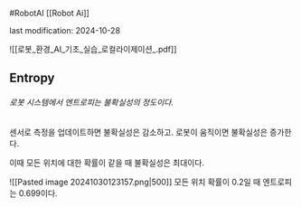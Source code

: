 #RobotAI
[[Robot Ai]]

last modification: 2024-10-28

![[로봇_환경_AI_기초_실습_로컬라이제이션_.pdf]]

## Entropy
###### 로봇 시스템에서 엔트로피는 불확실성의 정도이다. 
센서로 측정을 업데이트하면 불확실성은 감소하고. 로봇이 움직이면 불확실성은 증가한다.

이때 모든 위치에 대한 확률이 같을 때 불확실성은 최대이다.

![[Pasted image 20241030123157.png|500]]
모든 위치 확률이 0.2일 때 엔트로피는 0.699이다.